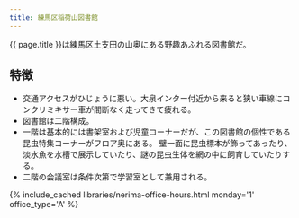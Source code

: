 ```yaml
---
title: 練馬区稲荷山図書館
---
```


{{ page.title }}は練馬区土支田の山奥にある野趣あふれる図書館だ。

## 特徴

* 交通アクセスがひじょうに悪い。大泉インター付近から来ると狭い車線にコンクリミキサー車が間断なく走ってきて疲れる。
* 図書館は二階構成。
* 一階は基本的には書架室および児童コーナーだが、この図書館の個性である昆虫特集コーナーがフロア奥にある。
  壁一面に昆虫標本が飾ってあったり、淡水魚を水槽で展示していたり、謎の昆虫生体を網の中に飼育していたりする。
* 二階の会議室は条件次第で学習室として兼用される。

{% include_cached libraries/nerima-office-hours.html monday='1' office_type='A' %}
